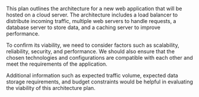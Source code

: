 This plan outlines the architecture for a new web application that will be hosted on a cloud server. The architecture includes a load balancer to distribute incoming traffic, multiple web servers to handle requests, a database server to store data, and a caching server to improve performance.

To confirm its viability, we need to consider factors such as scalability, reliability, security, and performance. We should also ensure that the chosen technologies and configurations are compatible with each other and meet the requirements of the application.

Additional information such as expected traffic volume, expected data storage requirements, and budget constraints would be helpful in evaluating the viability of this architecture plan.
